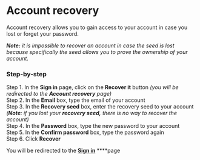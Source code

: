 # Account recovery

Account recovery allows you to gain access to your account in case you lost or forget your password.

_**Note:** it is impossible to recover an account in case the seed is lost because specifically the seed allows you to prove the ownership of your account._

### Step-by-step <a id="step-by-step"></a>

Step 1. In the **Sign in** page, click on the **Recover it** button _\(you will be redirected to the **Account recovery** page\)_  
Step 2. In the **Email** box, type the email of your account  
Step 3. In the **Recovery seed** box, enter the recovery seed to your account _\(**Note**: if you lost your **recovery seed,** there is no way to recover the account\)_  
Step 4. In the **Password** box, type the new password to your account  
Step 5. In the **Confirm password** box, type the password again  
Step 6. Click **Recover**

You will be redirected to the [**Sign in**](sign-in-sign-out.md) ****page

